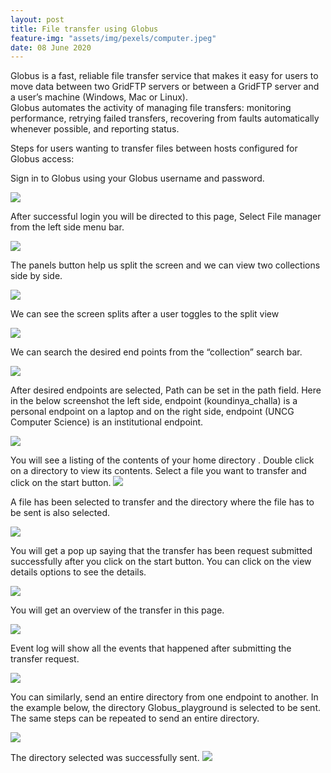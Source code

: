 ```yaml
---
layout: post
title: File transfer using Globus
feature-img: "assets/img/pexels/computer.jpeg"
date: 08 June 2020
---
```


Globus is a fast, reliable file transfer service that makes it easy for users to move data between two GridFTP servers or between a GridFTP server and a user’s machine (Windows, Mac or Linux). <br>
Globus automates the activity of managing file transfers: monitoring performance, retrying failed transfers, recovering from faults automatically whenever possible, and reporting status. <br>

Steps for users wanting to transfer files between hosts configured for Globus access:

Sign in to Globus using your Globus username and password.

<img src="/assets/img/tutorialsimages/filetransfer/1.png" >

After successful login you will be directed to this page, Select File manager from the left side menu bar.

<img src="/assets/img/tutorialsimages/filetransfer/2.png" >

The panels button help us split the screen and we can view two collections side by side.

<img src="/assets/img/tutorialsimages/filetransfer/3.png" >

We can see the screen splits after a user toggles to the split view

<img src="/assets/img/tutorialsimages/filetransfer/4.png" >

We can search the desired end points from the “collection” search bar.

<img src="/assets/img/tutorialsimages/filetransfer/5.png" >

After desired endpoints are selected, Path can be set in the path field. Here in the below screenshot the left side, endpoint (koundinya_challa) is a personal endpoint on a laptop and on the right side, endpoint (UNCG Computer Science) is an institutional endpoint.

<img src="/assets/img/tutorialsimages/filetransfer/6.png" >

You will see a listing of the contents of your home directory . Double click on a directory to view its contents. Select a file you want to transfer and click on the start button.
<img src="/assets/img/tutorialsimages/filetransfer/7.png" >

A file has been selected to transfer and the directory where the file has to be sent is also selected.

<img src="/assets/img/tutorialsimages/filetransfer/8.png" >

You will get a pop up saying that the transfer has been request submitted successfully after you click on the start button. You can click on the view details options to see the details.

<img src="/assets/img/tutorialsimages/filetransfer/9.png" >

You will get an overview of the transfer in this page.

<img src="/assets/img/tutorialsimages/filetransfer/10.png" >

Event log will show all the events that happened after submitting the transfer request.

<img src="/assets/img/tutorialsimages/filetransfer/11.png" >

You can similarly, send an entire directory from one endpoint to another. In the example below, the directory Globus_playground is selected to be sent. The same steps can be repeated to send an entire directory.

<img src="/assets/img/tutorialsimages/filetransfer/12.png" >

The directory selected was successfully sent.
<img src="/assets/img/tutorialsimages/filetransfer/13.png" >

